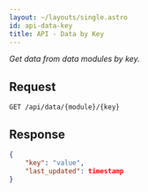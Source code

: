 ```yaml
---
layout: ~/layouts/single.astro
id: api-data-key
title: API - Data by Key
---
```


_Get data from data modules by key._

## Request

```http
GET /api/data/{module}/{key}
```

## Response

```json
{
    "key": "value",
    "last_updated": timestamp
}
```
